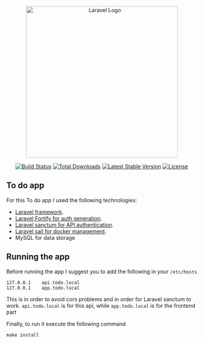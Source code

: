<p align="center"><a href="https://laravel.com" target="_blank"><img src="https://raw.githubusercontent.com/laravel/art/master/logo-lockup/5%20SVG/2%20CMYK/1%20Full%20Color/laravel-logolockup-cmyk-red.svg" width="400" alt="Laravel Logo"></a></p>

<p align="center">
<a href="https://travis-ci.org/laravel/framework"><img src="https://travis-ci.org/laravel/framework.svg" alt="Build Status"></a>
<a href="https://packagist.org/packages/laravel/framework"><img src="https://img.shields.io/packagist/dt/laravel/framework" alt="Total Downloads"></a>
<a href="https://packagist.org/packages/laravel/framework"><img src="https://img.shields.io/packagist/v/laravel/framework" alt="Latest Stable Version"></a>
<a href="https://packagist.org/packages/laravel/framework"><img src="https://img.shields.io/packagist/l/laravel/framework" alt="License"></a>
</p>

## To do app

For this To do app I used the following technologies:

- [Laravel framework](https://laravel.com/docs).
- [Laravel Fortify for auth generation](https://laravel.com/docs/9.x/fortify#what-is-fortify).
- [Laravel sanctum for API authentication](https://laravel.com/docs/9.x/sanctum#introduction).
- [Laravel sail for docker management](https://laravel.com/docs/9.x/sail).
- MySQL for data storage

## Running the app

Before running the app I suggest you to add the following in your `/etc/hosts`
```
127.0.0.1    api.todo.local
127.0.0.1    app.todo.local
```
This is in order to avoid cors problems and in order for Laravel sanctum to work. 
`api.todo.local` is for this api, while `app.todo.local` is for the frontend part

Finally, to run it execute the following command
```
make install
```

